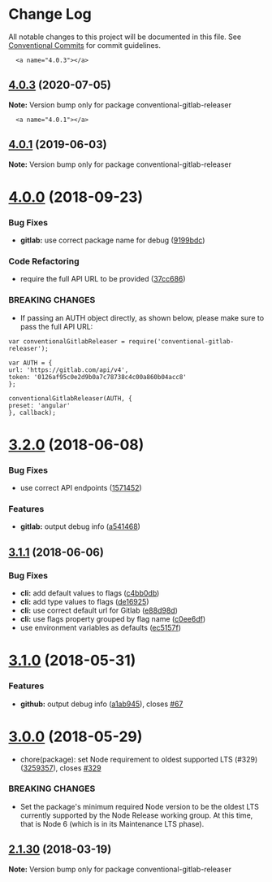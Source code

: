 # Change Log

All notable changes to this project will be documented in this file.
See [Conventional Commits](https://conventionalcommits.org) for commit guidelines.

      <a name="4.0.3"></a>
## [4.0.3](https://github.com/conventional-changelog/releaser-tools/compare/conventional-gitlab-releaser@4.0.2...conventional-gitlab-releaser@4.0.3) (2020-07-05)




**Note:** Version bump only for package conventional-gitlab-releaser

      <a name="4.0.1"></a>
## [4.0.1](https://github.com/conventional-changelog/releaser-tools/compare/conventional-gitlab-releaser@4.0.0...conventional-gitlab-releaser@4.0.1) (2019-06-03)




**Note:** Version bump only for package conventional-gitlab-releaser

<a name="4.0.0"></a>
# [4.0.0](https://github.com/conventional-changelog/releaser-tools/compare/conventional-gitlab-releaser@3.2.0...conventional-gitlab-releaser@4.0.0) (2018-09-23)


### Bug Fixes

* **gitlab:** use correct package name for debug ([9199bdc](https://github.com/conventional-changelog/releaser-tools/commit/9199bdc))


### Code Refactoring

* require the full API URL to be provided ([37cc686](https://github.com/conventional-changelog/releaser-tools/commit/37cc686))


### BREAKING CHANGES

* If passing an AUTH object directly, as shown below, please make sure to
pass the full API URL:

```
var conventionalGitlabReleaser = require('conventional-gitlab-releaser');

var AUTH = {
url: 'https://gitlab.com/api/v4',
token: '0126af95c0e2d9b0a7c78738c4c00a860b04acc8'
};

conventionalGitlabReleaser(AUTH, {
preset: 'angular'
}, callback);
```




<a name="3.2.0"></a>
# [3.2.0](https://github.com/conventional-changelog/releaser-tools/compare/conventional-gitlab-releaser@3.1.1...conventional-gitlab-releaser@3.2.0) (2018-06-08)


### Bug Fixes

* use correct API endpoints ([1571452](https://github.com/conventional-changelog/releaser-tools/commit/1571452))


### Features

* **gitlab:** output debug info ([a541468](https://github.com/conventional-changelog/releaser-tools/commit/a541468))




<a name="3.1.1"></a>
## [3.1.1](https://github.com/conventional-changelog/releaser-tools/compare/conventional-gitlab-releaser@3.1.0...conventional-gitlab-releaser@3.1.1) (2018-06-06)


### Bug Fixes

* **cli:** add default values to flags ([c4bb0db](https://github.com/conventional-changelog/releaser-tools/commit/c4bb0db))
* **cli:** add type values to flags ([de16925](https://github.com/conventional-changelog/releaser-tools/commit/de16925))
* **cli:** use correct default url for Gitlab ([e88d98d](https://github.com/conventional-changelog/releaser-tools/commit/e88d98d))
* **cli:** use flags property grouped by flag name ([c0ee6df](https://github.com/conventional-changelog/releaser-tools/commit/c0ee6df))
* use environment variables as defaults ([ec5157f](https://github.com/conventional-changelog/releaser-tools/commit/ec5157f))




<a name="3.1.0"></a>
# [3.1.0](https://github.com/conventional-changelog/releaser-tools/compare/conventional-gitlab-releaser@3.0.0...conventional-gitlab-releaser@3.1.0) (2018-05-31)


### Features

* **github:** output debug info ([a1ab945](https://github.com/conventional-changelog/releaser-tools/commit/a1ab945)), closes [#67](https://github.com/conventional-changelog/releaser-tools/issues/67)




<a name="3.0.0"></a>
# [3.0.0](https://github.com/conventional-changelog/releaser-tools/compare/conventional-gitlab-releaser@2.1.30...conventional-gitlab-releaser@3.0.0) (2018-05-29)


*  chore(package): set Node requirement to oldest supported LTS (#329) ([3259357](https://github.com/conventional-changelog/releaser-tools/commit/3259357)), closes [#329](https://github.com/conventional-changelog/releaser-tools/issues/329)


### BREAKING CHANGES

* Set the package's minimum required Node version to be the oldest LTS
currently supported by the Node Release working group. At this time,
that is Node 6 (which is in its Maintenance LTS phase).




<a name="2.1.30"></a>
## [2.1.30](https://github.com/conventional-changelog/releaser-tools/compare/conventional-gitlab-releaser@2.1.29...conventional-gitlab-releaser@2.1.30) (2018-03-19)




**Note:** Version bump only for package conventional-gitlab-releaser
